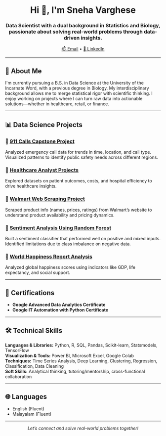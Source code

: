 <h1 align="center">Hi 👋, I'm Sneha Varghese</h1>
<h3 align="center">Data Scientist with a dual background in Statistics and Biology, passionate about solving real-world problems through data-driven insights.</h3>

<p align="center">
<a href="mailto:sneha.aley1@gmail.com">📫 Email</a> • 
<a href="https://linkedin.com/in/snehavarghese01" target="_blank">💼 LinkedIn</a>
</p>

---

## 🔬 About Me

I'm currently pursuing a B.S. in Data Science at the University of the Incarnate Word, with a previous degree in Biology. My interdisciplinary background allows me to merge statistical rigor with scientific thinking. I enjoy working on projects where I can turn raw data into actionable solutions—whether in healthcare, retail, or finance.

---

## 📊 Data Science Projects

### 🔹 [911 Calls Capstone Project](https://colab.research.google.com/drive/1aw7J8AyDZtbwq5RinIdjkESOafG_KF4G?authuser=1#scrollTo=CT7DkjeU5FIY)
Analyzed emergency call data for trends in time, location, and call type. Visualized patterns to identify public safety needs across different regions.

### 🔹 [Healthcare Analyst Projects](https://colab.research.google.com/drive/1vgIjjwlRLvXfLBfIqnUbjfIaOSd7SCa1?authuser=1#scrollTo=GdzYAksFCIze)
Explored datasets on patient outcomes, costs, and hospital efficiency to drive healthcare insights.

### 🔹 [Walmart Web Scraping Project](https://colab.research.google.com/drive/1apf6zj8vqd_eRB5C8q-weR4s9PUV7p85?authuser=1)
Scraped product info (names, prices, ratings) from Walmart’s website to understand product availability and pricing dynamics.

### 🔹 [Sentiment Analysis Using Random Forest](https://colab.research.google.com/drive/14UmQYexKSpuq6zS4QELL1H5VkoIIbY_i?authuser=1#scrollTo=iW-sXxL7MmTr)
Built a sentiment classifier that performed well on positive and mixed inputs. Identified limitations due to class imbalance on negative data.


### 🔹 [World Happiness Report Analysis](https://docs.google.com/document/d/1-J_xnxMHGh1_PsAM9GVr3CICZ_6dEU4AufzHq1MEyNQ/edit?tab=t.0)
Analyzed global happiness scores using indicators like GDP, life expectancy, and social support.

---

## 📜 Certifications

- **Google Advanced Data Analytics Certificate**
- **Google IT Automation with Python Certificate**

---

## 🛠️ Technical Skills

**Languages & Libraries:** Python, R, SQL, Pandas, Scikit-learn, Statsmodels, TensorFlow  
**Visualization & Tools:** Power BI, Microsoft Excel, Google Colab  
**Techniques:** Time Series Analysis, Deep Learning, Clustering, Regression, Classification, Data Cleaning  
**Soft Skills:** Analytical thinking, tutoring/mentorship, cross-functional collaboration

---

## 🌐 Languages

- English (Fluent)  
- Malayalam (Fluent)

---

<p align="center">
  <em>Let’s connect and solve real-world problems together!</em>
</p>
